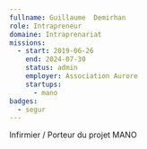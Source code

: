 ```yaml
---
fullname: Guillaume  Demirhan
role: Intrapreneur
domaine: Intraprenariat
missions:
  - start: 2019-06-26
    end: 2024-07-30
    status: admin
    employer: Association Aurore
    startups:
      - mano
badges:
  - segur
---
```

Infirmier / Porteur du projet MANO
